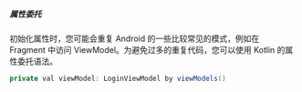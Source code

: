 ##### 属性委托
初始化属性时，您可能会重复 Android 的一些比较常见的模式，例如在 Fragment 中访问 ViewModel。为避免过多的重复代码，您可以使用 Kotlin 的属性委托语法。
```java
private val viewModel: LoginViewModel by viewModels()
```
